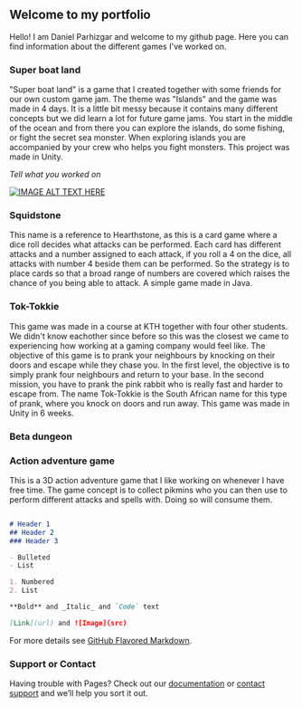 ## Welcome to my portfolio

Hello! I am Daniel Parhizgar and welcome to my github page. Here you can find information about the different games I've worked on.

### Super boat land

"Super boat land" is a game that I created together with some friends for our own custom game jam. The theme was "Islands" and the game was made in 4 days. It is a little bit messy because it contains many different concepts but we did learn a lot for future game jams. You start in the middle of the ocean and from there you can explore the islands, do some fishing, or fight the secret sea monster. When exploring islands you are accompanied by your crew who helps you fight monsters. 
This project was made in Unity.

*Tell what you worked on*

[![IMAGE ALT TEXT HERE](http://img.youtube.com/vi/H7Bs3ezKs-c/0.jpg)](https://www.youtube.com/watch?v=H7Bs3ezKs-c)

### Squidstone
This name is a reference to Hearthstone, as this is a card game where a dice roll decides what attacks can be performed.
Each card has different attacks and a number assigned to each attack, if you roll a 4 on the dice, all attacks with number 4 beside them can be performed. So the strategy is to place cards so that a broad range of numbers are covered which raises the chance of you being able to attack. A simple game made in Java.

### Tok-Tokkie
This game was made in a course at KTH together with four other students. We didn't know eachother since before so this was the closest we came to experiencing how working at a gaming company would feel like.
The objective of this game is to prank your neighbours by knocking on their doors and escape while they chase you. In the first level, the objective is to simply prank four neighbours and return to your base. In the second mission, you have to prank the pink rabbit who is really fast and harder to escape from.
The name Tok-Tokkie is the South African name for this type of prank, where you knock on doors and run away.
This game was made in Unity in 6 weeks.

### Beta dungeon


### Action adventure game
This is a 3D action adventure game that I like working on whenever I have free time. The game concept is to collect pikmins who you can then use to perform different attacks and spells with. Doing so will consume them. 

```markdown

# Header 1
## Header 2
### Header 3

- Bulleted
- List

1. Numbered
2. List

**Bold** and _Italic_ and `Code` text

[Link](url) and ![Image](src)
```

For more details see [GitHub Flavored Markdown](https://guides.github.com/features/mastering-markdown/).

### Support or Contact

Having trouble with Pages? Check out our [documentation](https://help.github.com/categories/github-pages-basics/) or [contact support](https://github.com/contact) and we’ll help you sort it out.
